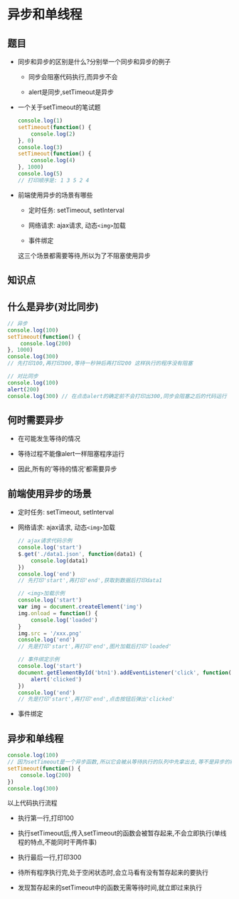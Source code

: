 # 异步和单线程

## 题目

- 同步和异步的区别是什么?分别举一个同步和异步的例子

  - 同步会阻塞代码执行,而异步不会

  - alert是同步,setTimeout是异步

- 一个关于setTimeout的笔试题

   ``` javascript
   console.log(1)
   setTimeout(function() {
       console.log(2)
   }, 0)
   console.log(3)
   setTimeout(function() {
       console.log(4)
   }, 1000)
   console.log(5)
   // 打印顺序是: 1 3 5 2 4
   ```

- 前端使用异步的场景有哪些

  - 定时任务: setTimeout, setInterval

  - 网络请求: ajax请求, 动态`<img>`加载

  - 事件绑定

   这三个场景都需要等待,所以为了不阻塞使用异步

## 知识点

## 什么是异步(对比同步)

``` javascript
// 异步
console.log(100)
setTimeout(function() {
    console.log(200)
}, 1000)
console.log(300)
// 先打印100,再打印300,等待一秒钟后再打印200 这样执行的程序没有阻塞

// 对比同步
console.log(100)
alert(200)
console.log(300) // 在点击alert的确定前不会打印出300,同步会阻塞之后的代码运行
```

## 何时需要异步

- 在可能发生等待的情况

- 等待过程不能像alert一样阻塞程序运行

- 因此,所有的'等待的情况'都需要异步

## 前端使用异步的场景

- 定时任务: setTimeout, setInterval

- 网络请求: ajax请求, 动态`<img>`加载

   ``` javascript
   // ajax请求代码示例
   console.log('start')
   $.get('./data1.json', function(data1) {
       console.log(data1)
   })
   console.log('end')
   // 先打印'start',再打印'end',获取到数据后打印data1
   ```

   ``` javascript
   // <img>加载示例
   console.log('start')
   var img = document.createElement('img')
   img.onload = function() {
       console.log('loaded')
   }
   img.src = '/xxx.png'
   console.log('end')
   // 先是打印'start',再打印'end',图片加载后打印'loaded'
   ```

   ``` javascript
   // 事件绑定示例
   console.log('start')
   document.getElementById('btn1').addEventListener('click', function() {
       alert('clicked')
   })
   console.log('end')
   // 先是打印'start',再打印'end',点击按钮后弹出'clicked'
   ```

- 事件绑定

## 异步和单线程

``` javascript
console.log(100)
// 因为setTimeout是一个异步函数,所以它会被从等待执行的队列中先拿出去,等不是异步的程序执行完了,再来看它有没有设置时间延迟,如果没有就直接执行
setTimeout(function() {
    console.log(200)
})
console.log(300)
```

以上代码执行流程
- 执行第一行,打印100

- 执行setTimeout后,传入setTimeout的函数会被暂存起来,不会立即执行(单线程的特点,不能同时干两件事)

- 执行最后一行,打印300

- 待所有程序执行完,处于空闲状态时,会立马看有没有暂存起来的要执行

- 发现暂存起来的setTimeout中的函数无需等待时间,就立即过来执行